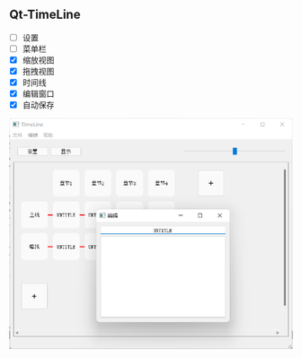 ## Qt-TimeLine

- [ ] 设置
- [ ] 菜单栏
- [x] 缩放视图
- [x] 拖拽视图
- [x] 时间线
- [x] 编辑窗口
- [x] 自动保存

![demo](demo.png)